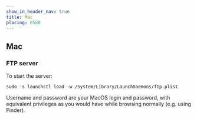 ```yaml
---
show_in_header_nav: true
title: Mac
placing: 0500
---
```


## Mac

### FTP server

To start the server:

```
sudo -s launchctl load -w /System/Library/LaunchDaemons/ftp.plist
```

Username and password are your MacOS login and password, with equivalent privileges as you would have while browsing normally (e.g. using Finder).